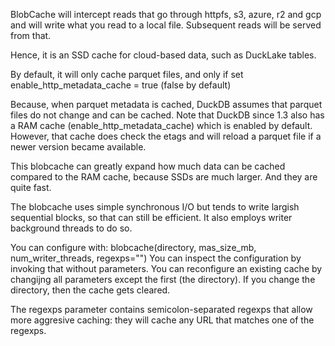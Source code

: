 BlobCache will intercept reads that go through httpfs, s3, azure, r2 and gcp and will write what you read to a local file. Subsequent reads will be served from that.

Hence, it is an SSD cache for cloud-based data, such as DuckLake tables.

By default, it will only cache parquet files, and only if set enable_http_metadata_cache = true (false by default)

Because, when parquet metadata is cached, DuckDB assumes that parquet files do not change and can be cached. Note that DuckDB since 1.3 also has a RAM cache (enable_http_metadata_cache) which is enabled by default. However, that cache does check the etags and will reload a parquet file if a newer version became available.

This blobcache can greatly expand how much data can be cached compared to the RAM cache, because SSDs are much larger. And they are quite fast.

The blobcache uses simple synchronous I/O but tends to write largish sequential blocks, so that can still be efficient. It also employs writer background threads to do so.

You can configure with: blobcache(directory, mas_size_mb, num_writer_threads, regexps="")
You can inspect the configuration by invoking that without parameters.
You can reconfigure an existing cache by changijng all parameters except the first (the directory). If you change the directory, then the cache gets cleared.

The regexps parameter contains semicolon-separated regexps that allow more aggresive caching: they will cache any URL that matches one of the regexps.
